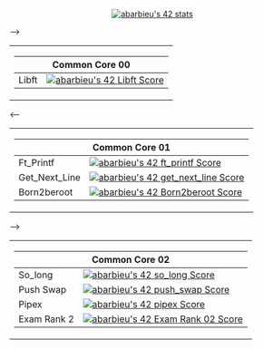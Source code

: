 <p align="center"><a href="https://github.com/JaeSeoKim/badge42"><img src="https://badge42.vercel.app/api/v2/clh7t2y4h006808mgeuk0cyy7/stats?cursusId=21&coalitionId=52" alt="abarbieu's 42 stats" /></a></p>
<table>
        <tbody>
                <tr>
                        <td><table>
        <thead>
        <tr>
          <th colspan="2">Common Core 00</th>
        </tr>
          </thead>
          <tbody>
        <tr>
          <td>Libft</td>
          <td><a href="https://github.com/JaeSeoKim/badge42"><img src="https://badge42.vercel.app/api/v2/clh7t2y4h006808mgeuk0cyy7/project/3053890" alt="abarbieu's 42 Libft Score" /></a></td>
        </tr>
    </tbody>
  </table></td>
                </tr> -->
<table>
        <tbody>
                <tr>
                        <td><table>
        <thead>
        <tr>
          <th colspan="2">Common Core 01</th>
        </tr>
          </thead>
          <tbody>
        <tr>
          <td>Ft_Printf</td>
          <td><a href="https://github.com/JaeSeoKim/badge42"><img src="https://badge42.vercel.app/api/v2/clh7t2y4h006808mgeuk0cyy7/project/3072727" alt="abarbieu's 42 ft_printf Score" /></a></td>
        </tr>
        <tr>
          <td>Get_Next_Line</td>
          <td><a href="https://github.com/JaeSeoKim/badge42"><img src="https://badge42.vercel.app/api/v2/clh7t2y4h006808mgeuk0cyy7/project/3072737" alt="abarbieu's 42 get_next_line Score" /></a></td>
        </tr>
        <tr>
          <td>Born2beroot</td>
          <td><a href="https://github.com/JaeSeoKim/badge42"><img src="https://badge42.vercel.app/api/v2/clh7t2y4h006808mgeuk0cyy7/project/3072731" alt="abarbieu's 42 Born2beroot Score" /></a></td>
        </tr>
    </tbody>
  </table>
  </tr>
  <-- <tr>
  <table>
        <tbody>
                <tr>
                        <td><table>
        <thead>
        <tr>
          <th colspan="2">Common Core 02</th>
        </tr>
          </thead>
          <tbody>
        <tr>
          <td>So_long</td>
          <td><a href="https://github.com/JaeSeoKim/badge42"><img src="https://badge42.vercel.app/api/v2/clh7t2y4h006808mgeuk0cyy7/project/3086881" alt="abarbieu's 42 so_long Score" /></a></td>
        </tr>
        <tr>
          <td>Push Swap</td>
          <td><a href="https://github.com/JaeSeoKim/badge42"><img src="https://badge42.vercel.app/api/v2/clh7t2y4h006808mgeuk0cyy7/project/3086885" alt="abarbieu's 42 push_swap Score" /></a></td>
        </tr>
        <tr>
          <td>Pipex</td>
          <td><a href="https://github.com/JaeSeoKim/badge42"><img src="https://badge42.vercel.app/api/v2/clh7t2y4h006808mgeuk0cyy7/project/3090016" alt="abarbieu's 42 pipex Score" /></a></td>
        </tr>
        <tr>
          <td>Exam Rank 2</td>
          <td><a href="https://github.com/JaeSeoKim/badge42"><img src="https://badge42.vercel.app/api/v2/clh7t2y4h006808mgeuk0cyy7/project/3086886" alt="abarbieu's 42 Exam Rank 02 Score" /></a></td>
        </tr>
    </tbody>
  </table></td>
                </tr> -->